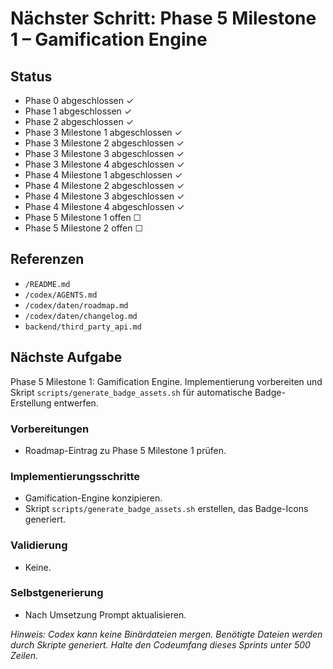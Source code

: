 # Nächster Schritt: Phase 5 Milestone 1 – Gamification Engine

## Status
- Phase 0 abgeschlossen ✓
- Phase 1 abgeschlossen ✓
- Phase 2 abgeschlossen ✓
- Phase 3 Milestone 1 abgeschlossen ✓
- Phase 3 Milestone 2 abgeschlossen ✓
- Phase 3 Milestone 3 abgeschlossen ✓
- Phase 3 Milestone 4 abgeschlossen ✓
- Phase 4 Milestone 1 abgeschlossen ✓
- Phase 4 Milestone 2 abgeschlossen ✓
- Phase 4 Milestone 3 abgeschlossen ✓
- Phase 4 Milestone 4 abgeschlossen ✓
- Phase 5 Milestone 1 offen ☐
- Phase 5 Milestone 2 offen ☐

## Referenzen
- `/README.md`
- `/codex/AGENTS.md`
- `/codex/daten/roadmap.md`
- `/codex/daten/changelog.md`
- `backend/third_party_api.md`

## Nächste Aufgabe
Phase 5 Milestone 1: Gamification Engine. Implementierung vorbereiten und Skript `scripts/generate_badge_assets.sh` für automatische Badge-Erstellung entwerfen.

### Vorbereitungen
- Roadmap-Eintrag zu Phase 5 Milestone 1 prüfen.

### Implementierungsschritte
- Gamification-Engine konzipieren.
- Skript `scripts/generate_badge_assets.sh` erstellen, das Badge-Icons generiert.

### Validierung
- Keine.

### Selbstgenerierung
- Nach Umsetzung Prompt aktualisieren.

*Hinweis: Codex kann keine Binärdateien mergen. Benötigte Dateien werden durch Skripte generiert. Halte den Codeumfang dieses Sprints unter 500 Zeilen.*
